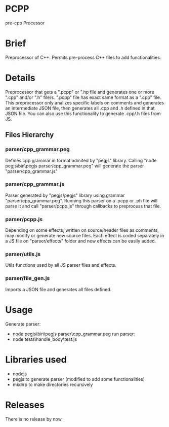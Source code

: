 # PCPP
pre-cpp Processor

# Brief
Preprocessor of C++. Permits pre-process C++ files to add functionalities.

# Details
Preprocessor that gets a ".pcpp" or ".hp file and generates one or more ".cpp" and/or ".h" file/s. ".pcpp" file has exact same format as a ".cpp" file. This preprocessor only analizes specific labels on comments and generates an intermediate JSON file, then generates all .cpp and .h defined in that JSON file. You can also use this functionality to generate .cpp/.h files from JS.

## Files Hierarchy
### parser/cpp_grammar.peg
Defines cpp grammar in format admited by "pegjs" library.
Calling "node pegjs\bin\pegjs parser/cpp_grammar.peg" will generate the parser "parser/cpp_grammar.js"

### parser/cpp_grammar.js
Parser generated by "pegjs/pegjs" library using grammar "parser/cpp_grammar.peg". Running this parser on a .pcpp or .ph file will parse it and call "parser/pcpp.js" through callbacks to preprocess that file.

### parser/pcpp.js
Depending on some effects, written on source/header files as comments, may modify or generate new source files. Each effect is coded separately in a JS file on "parser/effects" folder and new effects can be easily added.

### parser/utils.js
Utils functions used by all JS parser files and effects.

### parser/file_gen.js
Imports a JSON file and generates all files defined.

# Usage
Generate parser:
- node pegjs\bin\pegjs parser\cpp_grammar.peg
run parser:
- node tests\handle_body\test.js

# Libraries used
- nodejs
- pegjs to generate parser (modified to add some functionalities)
- mkdirp to make directories recursively

# Releases
There is no release by now.